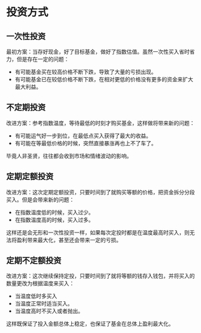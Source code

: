 # 投资方式

## 一次性投资

最初方案：当存好现金，好了目标基金，做好了指数估值。虽然一次性买入省时省力，但是存在一定的问题：

- 有可能基金买在较高价格不断下跌，导致了大量的亏损出现。
- 有可能基金已在较低价格不断下跌，在相对更低的价格没有更多的资金来扩大最大利益。

## 不定期投资

改进方案：参考指数温度，等待最低的时刻才购买基金，这样做将带来新的问题：

- 有可能运气好一步到位，在最低点买入获得了最大的收益。
- 有可能在等最低价格的时候，突然直接暴涨再也上不了车了。

毕竟人非圣贤，往往都会收到市场和情绪波动的影响。

## 定期定额投资

改进方案：这次定期定额投资，只要时间到了就购买等额的价格，把资金拆分分段买入。但是会带来新的问题：

- 在指数温度低的时候，买入过少。
- 在指数温度高的时候，买入过多。

这样还是会无形和一次性投资一样，如果每次定投时都是在温度最高时买入，则无法将盈利带来最大化，甚至还会带来一定的亏损。

## 定期不定额投资

改进方案：这次继续保持定投，只要时间到了就将等额的钱存入钱包，并将买入的数量更改为根据温度来买入：

- 当温度低时多买入
- 当温度正常时适当买入。
- 当温度高时不买入或者抛出。

这样既保证了投入金额总体上稳定，也保证了基金在总体上盈利最大化。
